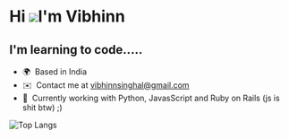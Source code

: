 Hi ![](https://user-images.githubusercontent.com/18350557/176309783-0785949b-9127-417c-8b55-ab5a4333674e.gif)I'm Vibhinn
===============================================================================================================================

I'm learning to code.....
-------------------------------------------------------------------------

* 🌍  Based in India
* ✉️  Contact me at [vibhinnsinghal@gmail.com](mailto:vibhinnsinghal@gmail.com)
* 🧠  Currently working with Python, JavasScript and Ruby on Rails (js is shit btw) ;)


![Top Langs](https://github-readme-stats.vercel.app/api/top-langs/?username=VibhinnS&theme=tokyonight)

